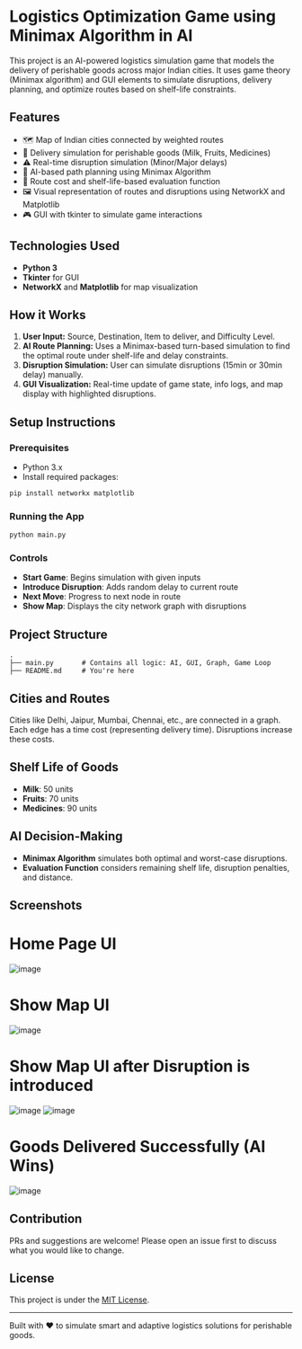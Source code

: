 # Logistics Optimization Game using Minimax Algorithm in AI

This project is an AI-powered logistics simulation game that models the delivery of perishable goods across major Indian cities. It uses game theory (Minimax algorithm) and GUI elements to simulate disruptions, delivery planning, and optimize routes based on shelf-life constraints.

## Features

* 🗺️ Map of Indian cities connected by weighted routes
* 🚚 Delivery simulation for perishable goods (Milk, Fruits, Medicines)
* ⚠️ Real-time disruption simulation (Minor/Major delays)
* 🧠 AI-based path planning using Minimax Algorithm
* 🧮 Route cost and shelf-life-based evaluation function
* 🖼️ Visual representation of routes and disruptions using NetworkX and Matplotlib
* 🎮 GUI with tkinter to simulate game interactions

## Technologies Used

* **Python 3**
* **Tkinter** for GUI
* **NetworkX** and **Matplotlib** for map visualization

## How it Works

1. **User Input:** Source, Destination, Item to deliver, and Difficulty Level.
2. **AI Route Planning:** Uses a Minimax-based turn-based simulation to find the optimal route under shelf-life and delay constraints.
3. **Disruption Simulation:** User can simulate disruptions (15min or 30min delay) manually.
4. **GUI Visualization:** Real-time update of game state, info logs, and map display with highlighted disruptions.

## Setup Instructions

### Prerequisites

* Python 3.x
* Install required packages:

```bash
pip install networkx matplotlib
```

### Running the App

```bash
python main.py
```

### Controls

* **Start Game**: Begins simulation with given inputs
* **Introduce Disruption**: Adds random delay to current route
* **Next Move**: Progress to next node in route
* **Show Map**: Displays the city network graph with disruptions

## Project Structure

```
.
├── main.py       # Contains all logic: AI, GUI, Graph, Game Loop
├── README.md     # You're here
```

## Cities and Routes

Cities like Delhi, Jaipur, Mumbai, Chennai, etc., are connected in a graph. Each edge has a time cost (representing delivery time). Disruptions increase these costs.

## Shelf Life of Goods

* **Milk**: 50 units
* **Fruits**: 70 units
* **Medicines**: 90 units

## AI Decision-Making

* **Minimax Algorithm** simulates both optimal and worst-case disruptions.
* **Evaluation Function** considers remaining shelf life, disruption penalties, and distance.

## Screenshots
# Home Page UI
![image](https://github.com/user-attachments/assets/c411c343-6665-4e3e-9e68-ebebdb6f0c6d)
# Show Map UI
![image](https://github.com/user-attachments/assets/93005443-4302-4abf-a16f-8add6af9ee8a)
# Show Map UI after Disruption is introduced
![image](https://github.com/user-attachments/assets/26aa0606-6180-4435-8a90-2f653e201b1b)
![image](https://github.com/user-attachments/assets/1874d382-e6f7-417d-81c0-cc3e833f448e)
# Goods Delivered Successfully (AI Wins)
![image](https://github.com/user-attachments/assets/5e0f893c-aea1-47ec-855b-e5f9c3ceb28f)


## Contribution

PRs and suggestions are welcome! Please open an issue first to discuss what you would like to change.

## License

This project is under the [MIT License](LICENSE).

---

Built with ❤️ to simulate smart and adaptive logistics solutions for perishable goods.
